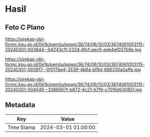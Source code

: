 # Hasil

## Foto C Plano

https://sirekap-obj-formc.kpu.go.id/0e1b/pemilu/ppwp/36/74/06/10/03/3674061003115-20240301-003844--84243c1f-232d-4fcf-aec9-eeb4ef037b9e.jpg

https://sirekap-obj-formc.kpu.go.id/0e1b/pemilu/ppwp/36/74/06/10/03/3674061003115-20240301-003917--0f017be4-3539-4b6a-bf9d-686330a0affe.jpg

https://sirekap-obj-formc.kpu.go.id/0e1b/pemilu/ppwp/36/74/06/10/03/3674061003115-20240301-004046--3386567f-b872-4c21-b7f9-c7016d530851.jpg


## Metadata

| Key        | Value               |
| ---------- | ------------------- |
| Time Stamp | 2024-03-01 01:00:00 |



